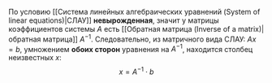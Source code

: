 По условию [[Система линейных алгебраических уравнений (System of linear equations)|СЛАУ]] **невырожденная**, значит у матрицы коэффициентов системы $A$ есть [[Обратная матрица (Inverse of a matrix)|обратная матрица]] $A^{-1}$. Следовательно, из матричного вида СЛАУ: $Ax=b$, умножением **обоих сторон** уравнения на $A^{-1}$, находится столбец неизвестных $x$:$$x=A^{-1}\cdot b$$